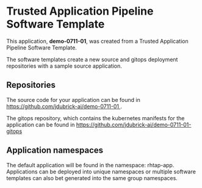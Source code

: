 # Trusted Application Pipeline Software Template

This application, **demo-0711-01**, was created from a Trusted Application Pipeline Software Template.

The software templates create a new source and gitops deployment repositories with a sample source application. 

## Repositories

The source code for your application can be found in [https://github.com/jdubrick-ai/demo-0711-01 ](https://github.com/jdubrick-ai/demo-0711-01 ).
 
The gitops repository, which contains the kubernetes manifests for the application can be found in 
[https://github.com/jdubrick-ai/demo-0711-01-gitops ](https://github.com/jdubrick-ai/demo-0711-01-gitops ) 

## Application namespaces 

The default application will be found in the namespace: rhtap-app. Applications can be deployed into unique namespaces or multiple software templates can also bet generated into the same group namespaces.  